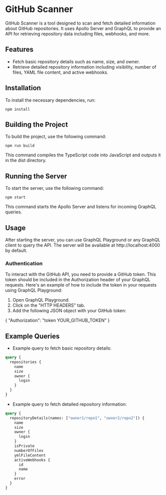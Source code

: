# GitHub Scanner

GitHub Scanner is a tool designed to scan and fetch detailed information about GitHub repositories. It uses Apollo Server and GraphQL to provide an API for retrieving repository data including files, webhooks, and more.

## Features
- Fetch basic repository details such as name, size, and owner.
- Retrieve detailed repository information including visibility, number of files, YAML file content, and active webhooks.

## Installation

To install the necessary dependencies, run:

`npm install`

## Building the Project

To build the project, use the following command:

`npm run build`

This command compiles the TypeScript code into JavaScript and outputs it in the dist directory.

## Running the Server

To start the server, use the following command:

`npm start`

This command starts the Apollo Server and listens for incoming GraphQL queries.

## Usage

After starting the server, you can use GraphQL Playground or any GraphQL client to query the API. The server will be available at http://localhost:4000 by default.

### Authentication

To interact with the GitHub API, you need to provide a GitHub token. This token should be included in the Authorization header of your GraphQL requests. Here's an example of how to include the token in your requests using GraphQL Playground:

1. Open GraphQL Playground.
2. Click on the "HTTP HEADERS" tab.
3. Add the following JSON object with your GitHub token:
  
{
  "Authorization": "token YOUR_GITHUB_TOKEN"
  }


## Example Queries

- Example query to fetch basic repository details:

```graphql
query {
  repositories {
    name
    size
    owner {
      login
    }
  }
}
```

- Example query to fetch detailed repository information:

```graphql
query {
  repositoryDetails(names: ["owner1/repo1", "owner2/repo2"]) {
    name
    size
    owner {
      login
    }
    isPrivate
    numberOfFiles
    ymlFileContent
    activeWebhooks {
      id
      name
    }
    error
  }
}
```
